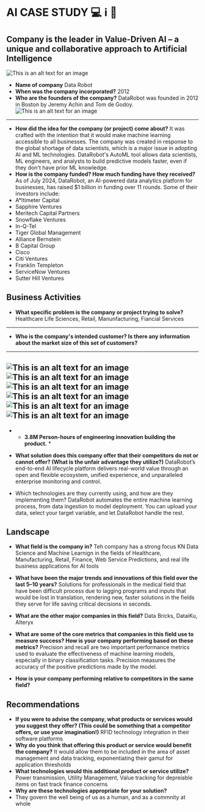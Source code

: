 # AI CASE STUDY :computer:  	:information_source:  :robot: 
## Company is the leader in Value-Driven AI – a unique and collaborative approach to Artificial Intelligence
![This is an alt text for an image](https://img.stackshare.io/stack/14853/default_f33e23a19f9d3f56464a80af5c3bbd9c00c39cce.png)

* **Name of company**
Data Robot
* **When was the company incorporated?**
2012
* **Who are the founders of the company?**
DataRobot was founded in 2012 in Boston by Jeremy Achin and Tom de Godoy.
![This is an alt text for an image](https://i.pinimg.com/736x/07/6f/ab/076fab876d5aa96a5b467672c176c344.jpg)
----
* **How did the idea for the company (or project) come about?**
It was crafted with the intention that it would  make machine learning accessible to all businesses. The company was created in response to the global shortage of data scientists, which is a major issue in adopting AI and ML technologies. DataRobot's AutoML tool allows data scientists, ML engineers, and analysts to build predictive models faster, even if they don't have prior ML knowledge. 
* **How is the company funded? How much funding have they received?**
As of July 2024, DataRobot, an AI-powered data analytics platform for businesses, has raised $1 billion in funding over 11 rounds. Some of their investors include:
* A*ltimeter Capital
* Sapphire Ventures
* Meritech Capital Partners
* Snowflake Ventures
* In-Q-Tel
* Tiger Global Management
* Alliance Bernstein
* B Capital Group
* Cisco
* Citi Ventures
* Franklin Templeton
* ServiceNow Ventures
* Sutter Hill Ventures 

## Business Activities

* **What specific problem is the company or project trying to solve?**
Healthcare Life Sciences, Retail, Manunfacturing, Fiancial Services
----

* **Who is the company's intended customer? Is there any information about the market size of this set of customers?**
----
![This is an alt text for an image](https://www.datarobot.com/wp-content/uploads/2021/11/CVS-Health-logo-color.svg) 
![This is an alt text for an image](https://www.datarobot.com/wp-content/uploads/2022/06/phopenix-childrens-logo.png)
![This is an alt text for an image](https://www.datarobot.com/wp-content/uploads/2021/09/8451-logo-color.svg)
![This is an alt text for an image](https://www.datarobot.com/wp-content/uploads/2023/11/FordDirect-wordmark.png)
![This is an alt text for an image](https://www.datarobot.com/wp-content/uploads/2023/05/INCHcape-L_BIG-1024x187.png)
![This is an alt text for an image](https://www.datarobot.com/wp-content/uploads/2023/03/freddie-mac-logo-color.png)
----
* * **3.8M Person-hours of engineering innovation building the product.**  *

* **What solution does this company offer that their competitors do not or cannot offer? (What is the unfair advantage they utilize?)**
DataRobot’s end-to-end AI lifecycle platform delivers real-world value through an open and flexible ecosystem, unified experience, and unparalleled enterprise monitoring and control.
* Which technologies are they currently using, and how are they implementing them?
DataRobot automates the entire machine learning process, from data ingestion to model deployment. You can upload your data, select your target variable, and let DataRobot handle the rest.
## Landscape

* **What field is the company in?**
Teh company has a strong focus KN Data Science and Machine Learnign in the fields of Healthcare, Manufacturing, Retail, Finance, Web Service Predictions, and real life business applications for AI tools
* **What have been the major trends and innovations of this field over the last 5&ndash;10 years?**
Solutions for professionals in the medical field that have been difficult process due to lagging programs and inputs that would be lost in translation, rendering new, faster solutions in the fields they serve for life saving critical decisions in seconds. 
* **What are the other major companies in this field?**
Data Bricks, DataiKu, Alteryx

* **What are some of the core metrics that companies in this field use to measure success? How is your company performing based on these metrics?**
Precision and recall are two important performance metrics used to evaluate the effectiveness of machine learning models, especially in binary classification tasks. Precision measures the accuracy of the positive predictions made by the model. 
* **How is your company performing relative to competitors in the same field?**

## Recommendations

* **If you were to advise the company, what products or services would you suggest they offer? (This could be something that a competitor offers, or use your imagination!)**
RFID technology integration in their software platforms
* **Why do you think that offering this product or service would benefit the company?**
It would allow them to be included in the area of asset management and data tracking, exponentiating their gamut for application thresholds
* **What technologies would this additional product or service utilize?**
Power transmission, Utility Management, Value tracking for depreiable items on fast track finance concerns
* **Why are these technologies appropriate for your solution?**
* They govern the well being of us as a human, and as a commnity at whole
